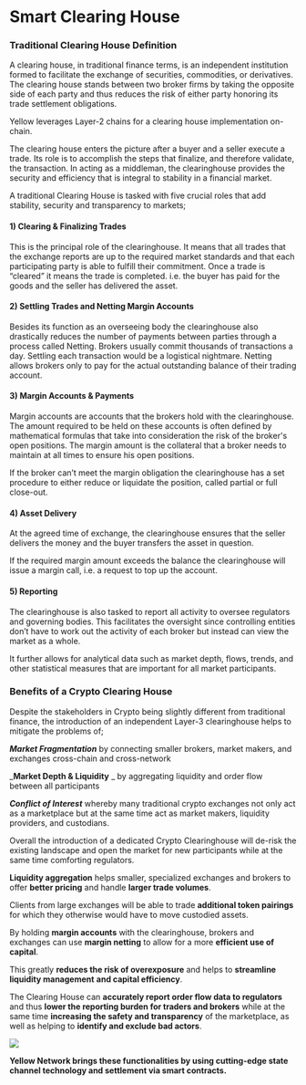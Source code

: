 # Smart Clearing House

### Traditional Clearing House Definition

A clearing house, in traditional finance terms, is an independent institution formed to facilitate the exchange of securities, commodities, or derivatives. The clearing house stands between two broker firms by taking the opposite side of each party and thus reduces the risk of either party honoring its trade settlement obligations.

Yellow leverages Layer-2 chains for a clearing house implementation on-chain.

The clearing house enters the picture after a buyer and a seller execute a trade. Its role is to accomplish the steps that finalize, and therefore validate, the transaction. In acting as a middleman, the clearinghouse provides the security and efficiency that is integral to stability in a financial market.

A traditional Clearing House is tasked with five crucial roles that add stability, security and transparency to markets;&#x20;

#### 1) Clearing & Finalizing Trades

This is the principal role of the clearinghouse. It means that all trades that the exchange reports are up to the required market standards and that each participating party is able to fulfill their commitment. Once a trade is “cleared” it means the trade is completed. i.e. the buyer has paid for the goods and the seller has delivered the asset.

#### 2) Settling Trades and Netting Margin Accounts

Besides its function as an overseeing body the clearinghouse also drastically reduces the number of payments between parties through a process called Netting. Brokers usually commit thousands of transactions a day. Settling each transaction would be a logistical nightmare. Netting allows brokers only to pay for the actual outstanding balance of their trading account.

#### **3) Margin Accounts & Payments**&#x20;

Margin accounts are accounts that the brokers hold with the clearinghouse. The amount required to be held on these accounts is often defined by mathematical formulas that take into consideration the risk of the broker's open positions. The margin amount is the collateral that a broker needs to maintain at all times to ensure his open positions.

If the broker can’t meet the margin obligation the clearinghouse has a set procedure to either reduce or liquidate the position, called partial or full close-out.

#### **4) Asset Delivery**

At the agreed time of exchange, the clearinghouse ensures that the seller delivers the money and the buyer transfers the asset in question.

If the required margin amount exceeds the balance the clearinghouse will issue a margin call, i.e. a request to top up the account.

#### **5) Reporting**&#x20;

The clearinghouse is also tasked to report all activity to oversee regulators and governing bodies. This facilitates the oversight since controlling entities don’t have to work out the activity of each broker but instead can view the market as a whole.

It further allows for analytical data such as market depth, flows, trends, and other statistical measures that are important for all market participants.

### Benefits of a Crypto Clearing House

Despite the stakeholders in Crypto being slightly different from traditional finance, the introduction of an independent Layer-3 clearinghouse helps to mitigate the problems of;

_**Market Fragmentation**_ by connecting smaller brokers, market makers, and exchanges cross-chain and cross-network

_**Market Depth & Liquidity** _ by aggregating liquidity and order flow between all participants

_**Conflict of Interest**_ whereby many traditional crypto exchanges not only act as a marketplace but at the same time act as market makers, liquidity providers, and custodians.

Overall the introduction of a dedicated Crypto Clearinghouse will de-risk the existing landscape and open the market for new participants while at the same time comforting regulators.

**Liquidity aggregation** helps smaller, specialized exchanges and brokers to offer **better pricing** and handle **larger trade volumes**.&#x20;

Clients from large exchanges will be able to trade **additional token pairings** for which they otherwise would have to move custodied assets.&#x20;

By holding **margin accounts** with the clearinghouse, brokers and exchanges can use **margin netting** to allow for a more **efficient use of capital**.&#x20;

This greatly **reduces the risk of overexposure** and helps to **streamline liquidity management** **and capital efficiency**.&#x20;

The Clearing House can **accurately report order flow data to regulators** and thus **lower the reporting burden for traders and brokers** while at the same time **increasing the safety and transparency** of the marketplace, as well as helping to **identify and exclude bad actors**.&#x20;

![](<../.gitbook/assets/Yellow\_Role of a Clearinghouse in Crypto\_infographic.jpg>)

**Yellow Network brings these functionalities by using cutting-edge state channel technology and settlement via smart contracts.**
